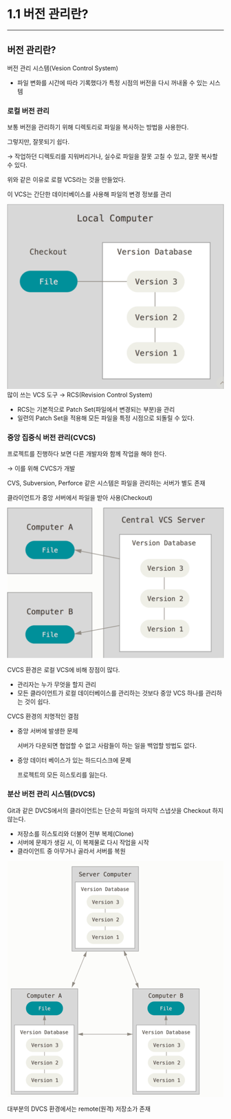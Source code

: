 # 1.1 버전 관리란?

---

## 버전 관리란?

버전 관리 시스템(Vesion Control System)

- 파일 변화를 시간에 따라 기록했다가 특정 시점의 버전을 다시 꺼내올 수 있는 시스템

### 로컬 버전 관리

보통 버전을 관리하기 위해 디렉토리로 파일을 복사하는 방법을 사용한다.

그렇지만, 잘못되기 쉽다. 

→ 작업하던 디렉토리를 지워버리거나, 실수로 파일을 잘못 고칠 수 있고, 잘못 복사할 수 있다.

위와 같은 이유로 로컬 VCS라는 것을 만들었다.

이 VCS는 간단한 데이터베이스를 사용해 파일의 변경 정보를 관리

<img src="image/1.1/1.png" style="width: 600px;">
많이 쓰는 VCS 도구 → RCS(Revision Control System)

- RCS는 기본적으로 Patch Set(파일에서 변경되는 부분)을 관리
- 일련의 Patch Set을 적용해 모든 파일을 특정 시점으로 되돌릴 수 있다.

### 중앙 집중식 버전 관리(CVCS)

프로젝트를 진행하다 보면 다른 개발자와 함께 작업을 해야 한다.

→ 이를 위해 CVCS가 개발

CVS, Subversion, Perforce 같은 시스템은 파일을 관리하는 서버가 별도 존재

클라이언트가 중앙 서버에서 파일을 받아 사용(Checkout)

<img src="image/1.1/2.png" style="width: 600px;">

CVCS 환경은 로컬 VCS에 비해 장점이 많다.

- 관리자는 누가 무엇을 할지 관리
- 모든 클라이언트가 로컬 데이터베이스를 관리하는 것보다 중앙 VCS 하나를 관리하는 것이 쉽다.

CVCS 환경의 치명적인 결점

- 중앙 서버에 발생한 문제
    
    서버가 다운되면 협업할 수 없고 사람들이 하는 일을 백업할 방법도 없다.
    
- 중앙 데이터 베이스가 있는 하드디스크에 문제
    
    프로젝트의 모든 히스토리를 잃는다.
    

### 분산 버전 관리 시스템(DVCS)

Git과 같은 DVCS에서의 클라이언트는 단순히 파일의 마지막 스냅샷을 Checkout 하지 않는다.

- 저장소를 히스토리와 더불어 전부 복제(Clone)
- 서버에 문제가 생길 시, 이 복제물로 다시 작업을 시작
- 클라이언트 중 아무거나 골라서 서버를 복원

<img src="image/1.1/3.png" style="width: 600px;">

대부분의 DVCS 환경에서는 remote(원격) 저장소가 존재